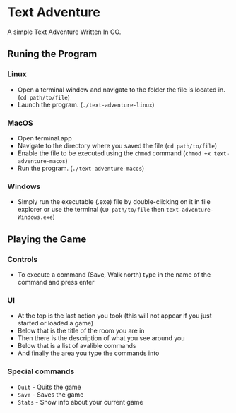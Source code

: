 # Text Adventure

A simple Text Adventure Written In GO.

## Runing the Program

### Linux

- Open a terminal window and navigate to the folder the file is located in. (```cd path/to/file```)
- Launch the program. (``` ./text-adventure-linux ```)

### MacOS

- Open terminal.app
- Navigate to the directory where you saved the file (```cd path/to/file```)
- Enable the file to be executed using the `chmod` command (`chmod +x text-adventure-macos`)
- Run the program. (`./text-adventure-macos`)

### Windows

- Simply run the executable (.exe) file by double-clicking on it in file explorer or use the terminal (`CD path/to/file` then `text-adventure-Windows.exe`)

## Playing the Game

### Controls

- To execute a command (Save, Walk north) type in the name of the command and press enter

### UI

- At the top is the last action you took (this will not appear if you just started or loaded a game)
- Below that is the title of the room you are in
- Then there is the description of what you see around you
- Below that is a list of avalible commands
- And finally the area you type the commands into

### Special commands

- `Quit`  - Quits the game
- `Save`  - Saves the game
- `Stats` - Show info about your current game

